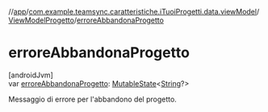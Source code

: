 //[app](../../../index.md)/[com.example.teamsync.caratteristiche.iTuoiProgetti.data.viewModel](../index.md)/[ViewModelProgetto](index.md)/[erroreAbbandonaProgetto](errore-abbandona-progetto.md)

# erroreAbbandonaProgetto

[androidJvm]\
var [erroreAbbandonaProgetto](errore-abbandona-progetto.md): [MutableState](https://developer.android.com/reference/kotlin/androidx/compose/runtime/MutableState.html)&lt;[String](https://kotlinlang.org/api/latest/jvm/stdlib/kotlin/-string/index.html)?&gt;

Messaggio di errore per l'abbandono del progetto.
